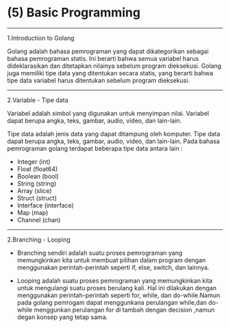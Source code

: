 # (5) Basic Programming

*******************
1.Introduction to Golang

Golang adalah bahasa pemrograman yang dapat dikategorikan sebagai bahasa pemrograman statis. Ini berarti bahwa semua variabel harus dideklarasikan dan ditetapkan nilainya sebelum program dieksekusi. Golang juga memiliki tipe data yang ditentukan secara statis, yang berarti bahwa tipe data variabel harus ditentukan sebelum program dieksekusi.

*******************
2.Variable - Tipe data

Variabel adalah simbol yang digunakan untuk menyimpan nilai. Variabel dapat berupa angka, teks, gambar, audio, video, dan lain-lain.

Tipe data adalah jenis data yang dapat ditampung oleh komputer. Tipe data dapat berupa angka, teks, gambar, audio, video, dan lain-lain.
Pada bahasa pemrograman golang terdapat beberapa tipe data antara lain :

- Integer (int)
- Float (float64)
- Boolean (bool)
- String (string)
- Array (slice)
- Struct (struct)
- Interface (interface)
- Map (map)
- Channel (chan)

*******************
2.Branching - Looping

- Branching sendiri adalah suatu proses pemrograman yang memungkinkan kita untuk membuat pilihan dalam program dengan menggunakan perintah-perintah seperti if, else, switch, dan lainnya.
  
- Looping adalah suatu proses pemrograman yang memungkinkan kita untuk mengulangi suatu proses berulang kali. Hal ini dilakukan dengan menggunakan perintah-perintah seperti for, while, dan do-while.Namun pada golang pemrogam dapat menggunkana perulangan while,dan do-while menggunkan perulangan for di tambah dengan decision ,namun degan konsep yang tetap sama.
